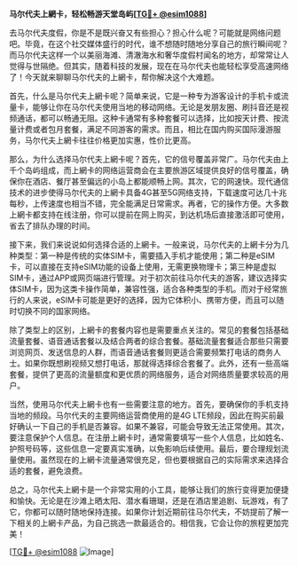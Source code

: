 **马尔代夫上網卡，轻松畅游天堂岛屿[[TG💪+ @esim1088](https://t.me/s/esim1088)]**

去马尔代夫度假，你是不是既兴奋又有些担心？担心什么呢？可能就是网络问题吧。毕竟，在这个社交媒体盛行的时代，谁不想随时随地分享自己的旅行瞬间呢？而马尔代夫这样一个以美丽海滩、清澈海水和奢华度假村闻名的地方，却常常让人觉得与世隔绝。但其实，随着科技的发展，现在在马尔代夫也能轻松享受高速网络了！今天就来聊聊马尔代夫的上網卡，帮你解决这个大难题。

首先，什么是马尔代夫上網卡呢？简单来说，它是一种专为游客设计的手机卡或流量卡，能够让你在马尔代夫使用当地的移动网络。无论是发朋友圈、刷抖音还是视频通话，都可以畅通无阻。这种卡通常有多种套餐可以选择，比如按天计费、按流量计费或者包月套餐，满足不同游客的需求。而且，相比在国内购买国际漫游服务，马尔代夫上網卡往往价格更加实惠，性价比更高。

那么，为什么选择马尔代夫上網卡呢？首先，它的信号覆盖非常广。马尔代夫由上千个岛屿组成，而上網卡的网络运营商会在主要旅游区域提供良好的信号覆盖，确保你在酒店、餐厅甚至偏远的小岛上都能顺畅上网。其次，它的网速快。现代通信技术的进步使得马尔代夫的上網卡具备4G甚至5G网络支持，下载速度可达几十兆每秒，上传速度也相当不错，完全能满足日常需求。再者，它的操作方便。大多数上網卡都支持在线注册，你可以提前在网上购买，到达机场后直接激活即可使用，省去了排队办理的时间。

接下来，我们来说说如何选择合适的上網卡。一般来说，马尔代夫的上網卡分为几种类型：第一种是传统的实体SIM卡，需要插入手机才能使用；第二种是eSIM卡，可以直接在支持eSIM功能的设备上使用，无需更换物理卡；第三种是虚拟SIM卡，通过APP或网页端进行管理。对于初次前往马尔代夫的游客，建议选择实体SIM卡，因为这类卡操作简单，兼容性强，适合各种类型的手机。而对于经常旅行的人来说，eSIM卡可能是更好的选择，因为它体积小、携带方便，而且可以随时切换不同的国家网络。

除了类型上的区别，上網卡的套餐内容也是需要重点关注的。常见的套餐包括基础流量套餐、语音通话套餐以及结合两者的综合套餐。基础流量套餐适合那些只需要浏览网页、发送信息的人群，而语音通话套餐则更适合需要频繁打电话的商务人士。如果你既想刷视频又想打电话，那就得选择综合套餐了。此外，还有一些高端套餐，提供了更高的流量额度和更优质的网络服务，适合对网络质量要求较高的用户。

当然，使用马尔代夫上網卡也有一些需要注意的地方。首先，要确保你的手机支持当地的频段。马尔代夫的主要网络运营商使用的是4G LTE频段，因此在购买前最好确认一下自己的手机是否兼容。如果不兼容，可能会导致无法正常使用。其次，要注意保护个人信息。在注册上網卡时，通常需要填写一些个人信息，比如姓名、护照号码等，这些信息一定要真实准确，以免影响后续使用。最后，要合理规划流量使用。虽然现在的上網卡流量通常很充足，但也要根据自己的实际需求来选择合适的套餐，避免浪费。

总之，马尔代夫上網卡是一个非常实用的小工具，能够让我们的旅行变得更加便捷和愉快。无论是在沙滩上晒太阳、潜水看珊瑚，还是在酒店里追剧、玩游戏，有了它，你都可以随时随地保持连接。如果你计划近期前往马尔代夫，不妨提前了解一下相关的上網卡产品，为自己挑选一款最适合的。相信我，它会让你的旅程更加完美！

[[TG💪+ @esim1088](https://t.me/s/esim1088) ![Image](https://i.postimg.cc/4NQfJmqS/Snipaste-2025-05-13-00-14-12.png)]